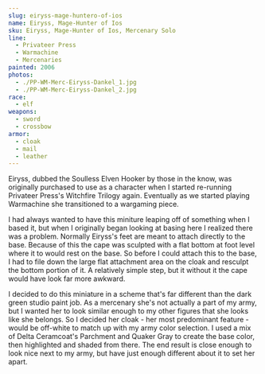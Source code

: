 ```yaml
---
slug: eiryss-mage-huntero-of-ios
name: Eiryss, Mage-Hunter of Ios
sku: Eiryss, Mage-Hunter of Ios, Mercenary Solo
line:
  - Privateer Press
  - Warmachine
  - Mercenaries
painted: 2006
photos:
  - ./PP-WM-Merc-Eiryss-Dankel_1.jpg
  - ./PP-WM-Merc-Eiryss-Dankel_2.jpg
race:
  - elf
weapons:
  - sword
  - crossbow
armor:
  - cloak
  - mail
  - leather
---
```


Eiryss, dubbed the Soulless Elven Hooker by those in the know, was originally purchased to use as a character when I started re-running Privateer Press's Witchfire Trilogy again. Eventually as we started playing Warmachine she transitioned to a wargaming piece.

I had always wanted to have this miniture leaping off of something when I based it, but when I originally began looking at basing here I realized there was a problem. Normally Eiryss's feet are meant to attach directly to the base. Because of this the cape was sculpted with a flat bottom at foot level where it to would rest on the base. So before I could attach this to the base, I had to file down the large flat attachment area on the cloak and resculpt the bottom portion of it. A relatively simple step, but it without it the cape would have look far more awkward.

I decided to do this miniature in a scheme that's far different than the dark green studio paint job. As a mercenary she's not actually a part of my army, but I wanted her to look similar enough to my other figures that she looks like she belongs. So I decided her cloak - her most predominant feature - would be off-white to match up with my army color selection. I used a mix of Delta Ceramcoat's Parchment and Quaker Gray to create the base color, then highlighted and shaded from there. The end result is close enough to look nice next to my army, but have just enough different about it to set her apart.
